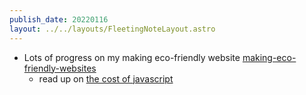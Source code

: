 ```yaml
---
publish_date: 20220116    
layout: ../../layouts/FleetingNoteLayout.astro
---
```

- Lots of progress on my making eco-friendly website [making-eco-friendly-websites](../literature-notes/making-eco-friendly-websites.md)
	- read up on [the cost of javascript](https://medium.com/@addyosmani/the-cost-of-javascript-in-2018-7d8950fbb5d4)